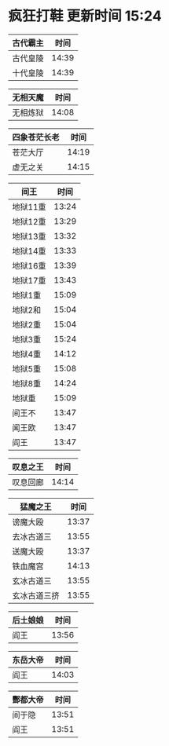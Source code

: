 # 疯狂打鞋 更新时间 15:24

| 古代霸主   | 时间    |
|--------|-------|
| 古代皇陵 | 14:39 |
| 十代皇陵 | 14:39 |

| 无相天魔   | 时间    |
|--------|-------|
| 无相炼狱 | 14:08 |

| 四象苍茫长老   | 时间    |
|--------|-------|
| 苍茫大厅 | 14:19 |
| 虚无之关 | 14:15 |

| 间王   | 时间    |
|--------|-------|
| 地狱11重 | 13:24 |
| 地狱12重 | 13:29 |
| 地狱13重 | 13:32 |
| 地狱14重 | 13:33 |
| 地狱16重 | 13:39 |
| 地狱17重 | 13:43 |
| 地狱1重 | 15:09 |
| 地狱2和 | 15:04 |
| 地狱2重 | 15:04 |
| 地狱3重 | 15:24 |
| 地狱4重 | 14:12 |
| 地狱5重 | 15:08 |
| 地狱8重 | 14:24 |
| 地狱重 | 15:09 |
| 间王不 | 13:47 |
| 闻王欧 | 13:47 |
| 阎王 | 13:47 |

| 叹息之王   | 时间    |
|--------|-------|
| 叹息回廊 | 14:14 |

| 猛魔之王   | 时间    |
|--------|-------|
| 谤魔大殴 | 13:37 |
| 去冰古道三 | 13:55 |
| 送魔大殴 | 13:37 |
| 铁血魔宫 | 14:13 |
| 玄冰古道三 | 13:55 |
| 玄冰古道三挤 | 13:55 |

| 后土娘娘   | 时间    |
|--------|-------|
| 阎王 | 13:56 |

| 东岳大帝   | 时间    |
|--------|-------|
| 阎王 | 14:03 |

| 酆都大帝   | 时间    |
|--------|-------|
| 间于隐 | 13:51 |
| 阎王 | 13:51 |